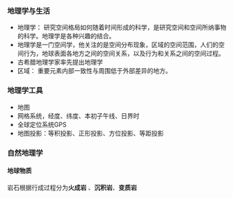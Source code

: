 ### 地理学与生活

- 地理学： 研究空间格局如何随着时间形成的科学，是研究空间和空间所纳事物的科学。地理学是各种兴趣的结合。
- 地理学是一门空间学，他关注的是空间分布现象，区域的空间范围，人们的空间行为，地球表面各地方之间的空间关系，以及行为和关系之间的空间过程。
- 古希腊地理学家率先提出地理学
- 区域： 重要元素内部一致性与周围低于外部差异的地方。







### 地理学工具

- 地图
- 网格系统，经度、纬度、本初子午线、日界时
- 全球定位系统GPS
- 地图投影：等积投影、正形投影、方位投影、等距投影



### 自然地理学

#### 地球物质

岩石根据行成过程分为**火成岩** 、**沉积岩**、**变质岩**



